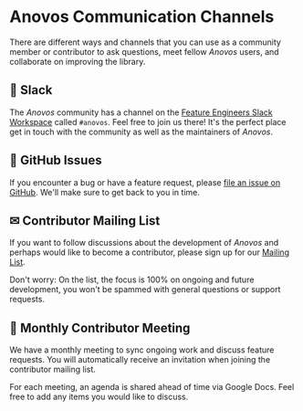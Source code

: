 # Anovos Communication Channels

There are different ways and channels that you can use as a community member or contributor to ask questions,
meet fellow _Anovos_ users, and collaborate on improving the library.

## 💬 Slack
The _Anovos_ community has a channel on the [Feature Engineers Slack Workspace](https://featureengineers.slack.com/join/shared_invite/zt-17pkc3f5d-33SUtV8Wx48CpiIRNuQ7JA#/shared-invite/email) called `#anovos`.
Feel free to join us there! 
It's the perfect place get in touch with the community as well as the maintainers of _Anovos_.

## 🚧 GitHub Issues
If you encounter a bug or have a feature request, please  [file an issue on GitHub](https://github.com/anovos/anovos/issues).
We'll make sure to get back to you in time.

## ✉ Contributor Mailing List
If you want to follow discussions about the development of _Anovos_ and perhaps would like to become a contributor,
please sign up for our [Mailing List](https://groups.google.com/g/anovos-contributors).

Don't worry: On the list, the focus is 100% on ongoing and future development, you won't be spammed with general questions
or support requests.

## 👥 Monthly Contributor Meeting

We have a monthly meeting to sync ongoing work and discuss feature requests.
You will automatically receive an invitation when joining the contributor mailing list.

For each meeting, an agenda is shared ahead of time via Google Docs.
Feel free to add any items you would like to discuss.
